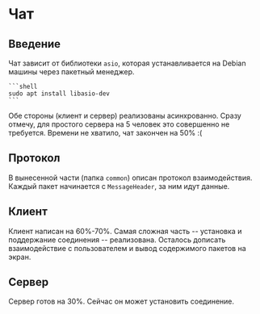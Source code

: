# Чат

## Введение

Чат зависит от библиотеки `asio`, которая устанавливается на Debian машины через пакетный менеджер.

    ```shell
    sudo apt install libasio-dev
    ```
Обе стороны (клиент и сервер) реализованы асинхрованно. Сразу отмечу, для простого сервера
на 5 человек это совершенно не требуется. Времени не хватило, чат закончен на 50% :(

## Протокол

В вынесенной части (папка `common`) описан протокол взаимодействия. Каждый пакет начинается 
с `MessageHeader`, за ним идут данные.

## Клиент

Клиент написан на 60%-70%. Самая сложная часть -- установка и поддержание соединения --
реализована. Осталось дописать взаимодействие с пользователем и вывод содержимого пакетов на
экран.

## Сервер

Сервер готов на 30%. Сейчас он может установить соединение.  